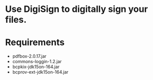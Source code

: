 # Use DigiSign to digitally sign your files.

# Requirements
* pdfbox-2.0.17.jar
* commons-loggin-1.2.jar
* bcpkix-jdk15on-164.jar
* bcprov-ext-jdk15on-164.jar
